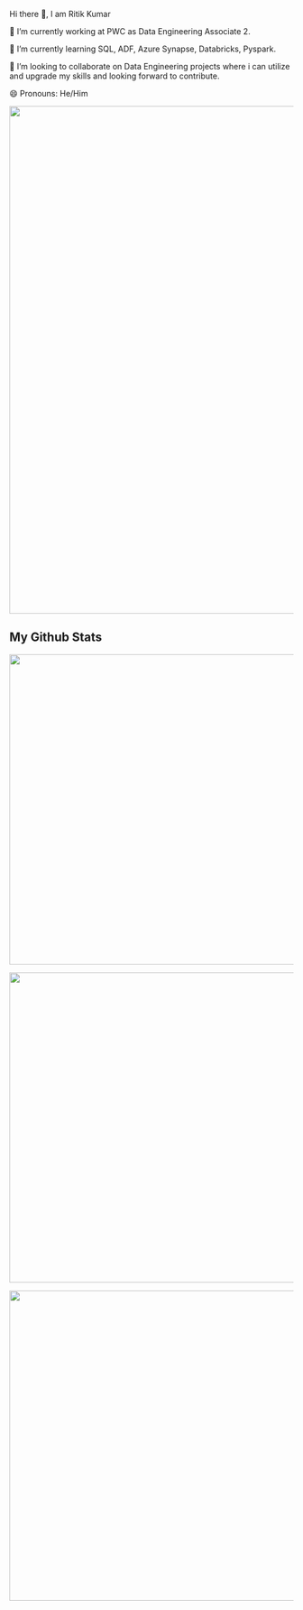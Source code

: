 Hi there 👋, I am Ritik Kumar

🔭 I’m currently working at PWC as Data Engineering Associate 2.

🌱 I’m currently learning SQL, ADF, Azure Synapse, Databricks, Pyspark.

👯 I’m looking to collaborate on Data Engineering projects where i can utilize and upgrade my skills and looking forward to contribute.

😄 Pronouns: He/Him

<!--
**Ritik-06101997/Ritik-06101997** is a ✨ _special_ ✨ repository because its `README.md` (this file) appears on your GitHub profile.

Here are some ideas to get you started:

- 🔭 I’m currently working on ...
- 🌱 I’m currently learning ...
- 👯 I’m looking to collaborate on ...
- 🤔 I’m looking for help with ...
- 💬 Ask me about ...
- 📫 How to reach me: ...
- 😄 Pronouns: ...
- ⚡ Fun fact: ...
-->


<!-- Leetcode Card -->
<p align="center">
  <img src="https://leetcard.jacoblin.cool/Ritik-06101997?ext=heatmap" width="900">
</p>

## My Github Stats

<!-- GitHub Stats -->
<p align="center">
  <img src="https://github-readme-stats.vercel.app/api?username=Ritik-06101997&theme=tokyonight" width="550">
</p>

<!-- GitHub Streak Stats -->
<p align="center">
  <img src="https://github-readme-streak-stats.herokuapp.com/?user=Ritik-06101997&theme=tokyonight" width="550">
</p>

<!-- Top Languages -->
<p align="center">
  <img src="https://github-readme-stats.vercel.app/api/top-langs/?username=Ritik-06101997&theme=tokyonight" width="550">
</p>
